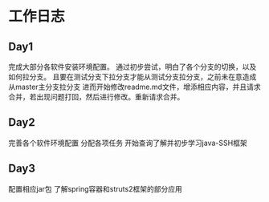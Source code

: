 # 工作日志

## Day1
完成大部分各软件安装环境配置。
通过初步尝试，明白了各个分支的切换，以及如何拉分支。
且要在测试分支下拉分支才能从测试分支拉分支，之前未在意造成从master主分支拉分支
进而开始修改readme.md文件，增添相应内容，并且请求合并，若出现问题打回，然后进行修改。重新请求合并。

## Day2
完善各个软件环境配置
分配各项任务 
开始查询了解并初步学习java-SSH框架 

## Day3
配置相应jar包
了解spring容器和struts2框架的部分应用


